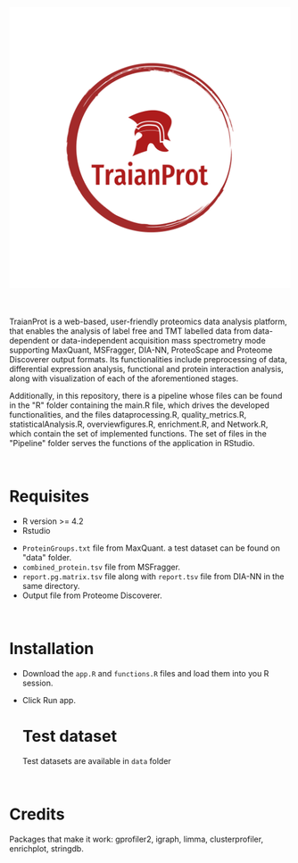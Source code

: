 ![Alt text](TraianProt.png) 

<br>
<br>
TraianProt is a web-based, user-friendly proteomics data analysis platform, that enables the analysis of label free and TMT labelled data from data-dependent or data-independent acquisition mass spectrometry mode  supporting MaxQuant, MSFragger, DIA-NN, ProteoScape and Proteome Discoverer output formats. Its functionalities include preprocessing of data, differential expression analysis, functional and protein interaction analysis, along with visualization of each of the aforementioned stages.

Additionally, in this repository, there is a pipeline whose files can be found in the "R" folder containing the main.R file, which drives the developed functionalities, and the files dataprocessing.R, quality_metrics.R, statisticalAnalysis.R, overviewfigures.R, enrichment.R, and Network.R, which contain the set of implemented functions. The set of files in the "Pipeline" folder serves the functions of the application in RStudio.

<br>

# Requisites
* R version >= 4.2
* Rstudio
  
- `ProteinGroups.txt` file from MaxQuant. a test dataset can be found on "data" folder.
- `combined_protein.tsv` file from MSFragger.
- `report.pg.matrix.tsv` file along with `report.tsv` file from DIA-NN in the same directory.
- Output file from Proteome Discoverer. 

<br>

# Installation

* Download the `app.R` and  `functions.R` files and load them into you R session.
* Click Run app.

  # Test dataset
  Test datasets are available in `data` folder

<br>

# Credits
Packages that make it work:  gprofiler2, igraph, limma, clusterprofiler, enrichplot, stringdb.
